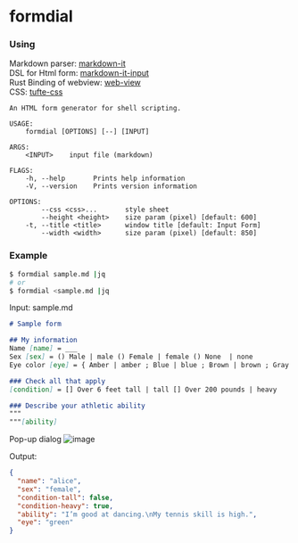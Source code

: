 # formdial

### Using
Markdown parser:  [markdown-it](https://github.com/markdown-it/markdown-it)  
DSL for Html form:  [markdown-it-input](https://github.com/rajgoel/markdown-it-input)  
Rust Binding of webview:  [web-view](https://github.com/Boscop/web-view)  
CSS:  [tufte-css](https://github.com/edwardtufte/tufte-css)

```
An HTML form generator for shell scripting.

USAGE:
    formdial [OPTIONS] [--] [INPUT]

ARGS:
    <INPUT>    input file (markdown)

FLAGS:
    -h, --help       Prints help information
    -V, --version    Prints version information

OPTIONS:
        --css <css>...       style sheet
        --height <height>    size param (pixel) [default: 600]
    -t, --title <title>      window title [default: Input Form]
        --width <width>      size param (pixel) [default: 850]
```

### Example
```bash
$ formdial sample.md |jq
# or
$ formdial <sample.md |jq
```

Input:  sample.md
```markdown
# Sample form

## My information
Name [name] = ___
Sex [sex] = () Male | male () Female | female () None  | none
Eye color [eye] = { Amber | amber ; Blue | blue ; Brown | brown ; Gray | gray ; Green | green ; Hazel | hazel }

### Check all that apply
[condition] = [] Over 6 feet tall | tall [] Over 200 pounds | heavy

### Describe your athletic ability
"""
"""[ability]
```

Pop-up dialog
![image](https://user-images.githubusercontent.com/6276021/94457458-8bd90800-01ef-11eb-96b1-0f47272d6744.png)

Output:
```json
{
  "name": "alice",
  "sex": "female",
  "condition-tall": false,
  "condition-heavy": true,
  "ability": "I’m good at dancing.\nMy tennis skill is high.",
  "eye": "green"
}
```
